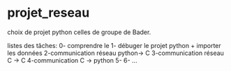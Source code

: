 # projet_reseau

choix de projet python celles de groupe de Bader.


listes des tâches:
  0- comprendre le 
  1- débuger le projet python + importer les données
  2-communication réseau  python-> C
  3-communication réseau C -> C
  4-communication C -> python
  5-
  6-
  ...
